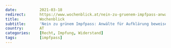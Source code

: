 ```yaml
---
date:          2021-03-18
redirect:      https://www.wochenblick.at/nein-zu-gruenem-impfpass-anwaelte-fuer-aufklaerung-beweisen-mut/
title:         Wochenblick
subtitle:      'Nein zu grünem Impfpass: Anwälte für Aufklärung beweisen Mut'
country:       AT
categories:    [Recht, Impfung, Widerstand]
tags:          [impfpass]
---
```

